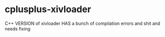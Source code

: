 # cplusplus-xivloader
C++ VERSION of xivloader
HAS a bunch of compilation errors and shit and needs fixing
